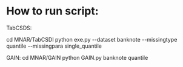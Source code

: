 # How to run script:

TabCSDS:

cd MNAR/TabCSDI
python exe.py --dataset banknote --missingtype quantile --missingpara single_quantile


GAIN:
cd MNAR/GAIN
python GAIN.py banknote quantile

